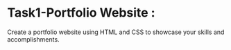 # Task1-Portfolio Website :
Create a portfolio website using HTML and CSS to showcase your skills and accomplishments.
